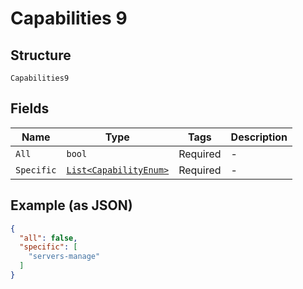 
# Capabilities 9

## Structure

`Capabilities9`

## Fields

| Name | Type | Tags | Description |
|  --- | --- | --- | --- |
| `All` | `bool` | Required | - |
| `Specific` | [`List<CapabilityEnum>`](../../doc/models/capability-enum.md) | Required | - |

## Example (as JSON)

```json
{
  "all": false,
  "specific": [
    "servers-manage"
  ]
}
```

